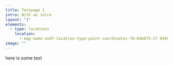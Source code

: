 ```yaml
---
title: Testpage 1
intro: With an intro
layout: "1"
elements:
  - type: locations
    location:
      - map-name-asdf-location-type-point-coordinates-78-046875-27-8390761
image: ""
---
```

here is some text
